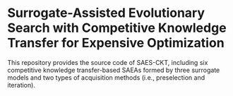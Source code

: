 # Surrogate-Assisted Evolutionary Search with Competitive Knowledge Transfer for Expensive Optimization

This repository provides the source code of SAES-CKT, including six competitive knowledge transfer-based SAEAs formed by three surrogate models and two types of acquisition methods (i.e., preselection and iteration).

